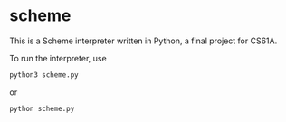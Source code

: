 scheme
======

This is a Scheme interpreter written in Python, a final project for CS61A.

To run the interpreter, use 
```bash
python3 scheme.py
```
or

```bash
python scheme.py
```

